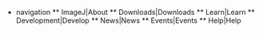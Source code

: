 * navigation
** ImageJ|About
** Downloads|Downloads
** Learn|Learn
** Development|Develop
** News|News
** Events|Events
** Help|Help
